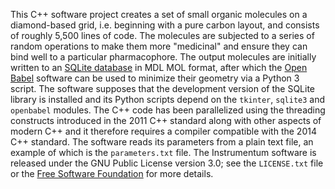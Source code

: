 This C++ software project creates a set of small organic molecules on a diamond-based grid, i.e. beginning with a pure carbon 
layout, and consists of roughly 5,500 lines of code. The molecules are subjected to a series of random operations to make them 
more "medicinal" and ensure they can bind well to a particular pharmacophore. The output molecules are initially written to an 
[SQLite database](sqlite.org) in MDL MOL format, after which the [Open Babel](openbabel.org) software can be used to minimize 
their geometry via a Python 3 script. The software supposes that the development version of the SQLite library is installed and 
its Python scripts depend on the <code>tkinter</code>, <code>sqlite3</code> and <code>openbabel</code> modules. The C++ code 
has been parallelized using the threading constructs introduced in the 2011 C++ standard along with other aspects of modern C++ 
and it therefore requires a compiler compatible with the 2014 C++ standard. The software reads its parameters from a plain text 
file, an example of which is the <code>parameters.txt</code> file. The Instrumentum software is released under the GNU Public 
License version 3.0; see the <code>LICENSE.txt</code> file or the [Free Software Foundation](www.fsf.org/licensing) for more 
details.    
